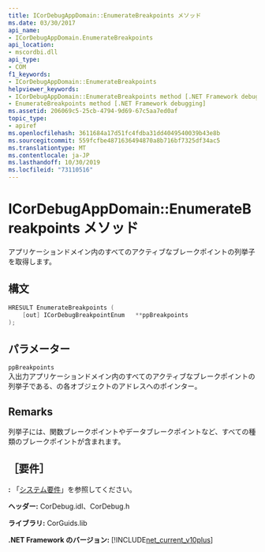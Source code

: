 ```yaml
---
title: ICorDebugAppDomain::EnumerateBreakpoints メソッド
ms.date: 03/30/2017
api_name:
- ICorDebugAppDomain.EnumerateBreakpoints
api_location:
- mscordbi.dll
api_type:
- COM
f1_keywords:
- ICorDebugAppDomain::EnumerateBreakpoints
helpviewer_keywords:
- ICorDebugAppDomain::EnumerateBreakpoints method [.NET Framework debugging]
- EnumerateBreakpoints method [.NET Framework debugging]
ms.assetid: 206069c5-25cb-4794-9d69-67c5aa7ed0af
topic_type:
- apiref
ms.openlocfilehash: 3611684a17d51fc4fdba31dd4049540039b43e8b
ms.sourcegitcommit: 559fcfbe4871636494870a8b716bf7325df34ac5
ms.translationtype: MT
ms.contentlocale: ja-JP
ms.lasthandoff: 10/30/2019
ms.locfileid: "73110516"
---
```

# <a name="icordebugappdomainenumeratebreakpoints-method"></a>ICorDebugAppDomain::EnumerateBreakpoints メソッド
アプリケーションドメイン内のすべてのアクティブなブレークポイントの列挙子を取得します。  
  
## <a name="syntax"></a>構文  
  
```cpp  
HRESULT EnumerateBreakpoints (  
    [out] ICorDebugBreakpointEnum   **ppBreakpoints  
);  
```  
  
## <a name="parameters"></a>パラメーター  
 `ppBreakpoints`  
 入出力アプリケーションドメイン内のすべてのアクティブなブレークポイントの列挙子である、の各オブジェクトのアドレスへのポインター。  
  
## <a name="remarks"></a>Remarks  
 列挙子には、関数ブレークポイントやデータブレークポイントなど、すべての種類のブレークポイントが含まれます。  
  
## <a name="requirements"></a>［要件］  
 **:** 「[システム要件](../../../../docs/framework/get-started/system-requirements.md)」を参照してください。  
  
 **ヘッダー:** CorDebug.idl、CorDebug.h  
  
 **ライブラリ:** CorGuids.lib  
  
 **.NET Framework のバージョン:** [!INCLUDE[net_current_v10plus](../../../../includes/net-current-v10plus-md.md)]
